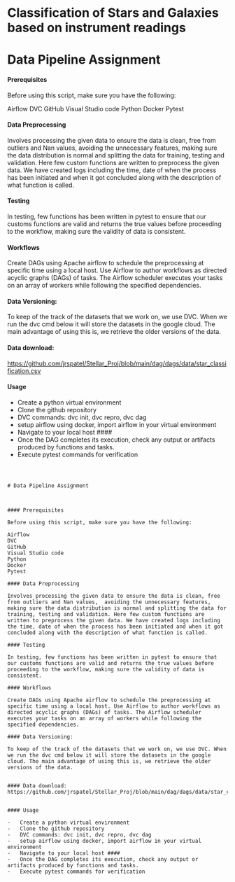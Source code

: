 # Classification of Stars and Galaxies based on instrument readings 

# Data Pipeline Assignment



#### Prerequisites

Before using this script, make sure you have the following:

Airflow
DVC
GitHub
Visual Studio code
Python
Docker
Pytest

#### Data Preprocessing

Involves processing the given data to ensure the data is clean, free from outliers and Nan values,  avoiding the unnecessary features, making sure the data distribution is normal and splitting the data for training, testing and validation. Here few custom functions are written to preprocess the given data. We have created logs including the time, date of when the process has been initiated and when it got concluded along with the description of what function is called.

#### Testing

In testing, few functions has been written in pytest to ensure that our customs functions are valid and returns the true values before proceeding to the workflow, making sure the validity of data is consistent.

#### Workflows

Create DAGs using Apache airflow to schedule the preprocessing at specific time using a local host. Use Airflow to author workflows as directed acyclic graphs (DAGs) of tasks. The Airflow scheduler executes your tasks on an array of workers while following the specified dependencies.

#### Data Versioning:

To keep of the track of the datasets that we work on, we use DVC. When we run the dvc cmd below it will store the datasets in the google cloud. The main advantage of using this is, we retrieve the older versions of the data. 


#### Data download:
https://github.com/jrspatel/Stellar_Proj/blob/main/dag/dags/data/star_classification.csv


#### Usage

-	Create a python virtual environment
-	Clone the github repository
-	DVC commands: dvc init, dvc repro, dvc dag
-   setup airflow using docker, import airflow in your virtual environment
-   Navigate to your local host ####
-   Once the DAG completes its execution, check any output or artifacts produced by functions and tasks.
-   Execute pytest commands for verification





```



# Data Pipeline Assignment



#### Prerequisites

Before using this script, make sure you have the following:

Airflow
DVC
GitHub
Visual Studio code
Python
Docker
Pytest

#### Data Preprocessing

Involves processing the given data to ensure the data is clean, free from outliers and Nan values,  avoiding the unnecessary features, making sure the data distribution is normal and splitting the data for training, testing and validation. Here few custom functions are written to preprocess the given data. We have created logs including the time, date of when the process has been initiated and when it got concluded along with the description of what function is called.

#### Testing

In testing, few functions has been written in pytest to ensure that our customs functions are valid and returns the true values before proceeding to the workflow, making sure the validity of data is consistent.

#### Workflows

Create DAGs using Apache airflow to schedule the preprocessing at specific time using a local host. Use Airflow to author workflows as directed acyclic graphs (DAGs) of tasks. The Airflow scheduler executes your tasks on an array of workers while following the specified dependencies.

#### Data Versioning:

To keep of the track of the datasets that we work on, we use DVC. When we run the dvc cmd below it will store the datasets in the google cloud. The main advantage of using this is, we retrieve the older versions of the data. 


#### Data download:
https://github.com/jrspatel/Stellar_Proj/blob/main/dag/dags/data/star_classification.csv


#### Usage

-	Create a python virtual environment
-	Clone the github repository
-	DVC commands: dvc init, dvc repro, dvc dag
-   setup airflow using docker, import airflow in your virtual environment
-   Navigate to your local host ####
-   Once the DAG completes its execution, check any output or artifacts produced by functions and tasks.
-   Execute pytest commands for verification





```
